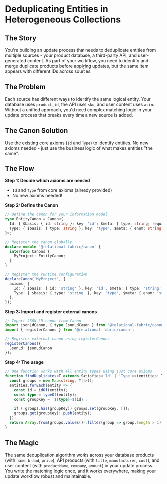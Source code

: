 # Deduplicating Entities in Heterogeneous Collections

## The Story

You're building an update process that needs to deduplicate entities from multiple sources - your product database, a third-party API, and user-generated content. As part of your workflow, you need to identify and merge duplicate products before applying updates, but the same item appears with different IDs across sources.

## The Problem

Each source has different ways to identify the same logical entity. Your database uses `product_id`, the API uses `sku`, and user content uses `asin`. Without a unified approach, you'd need complex matching logic in your update process that breaks every time a new source is added.

## The Canon Solution

Use the existing core axioms (`Id` and `Type`) to identify entities. No new axioms needed - just use the business logic of what makes entities "the same".

## The Flow

**Step 1: Decide which axioms are needed**
- `Id` and `Type` from core axioms (already provided)
- No new axioms needed!

**Step 2: Define the Canon**
```typescript
// Define the canon for your information model
type EntityCanon = Canon<{
  Id: { $basis: { id: string }; key: 'id'; $meta: { type: string; required: string } };
  Type: { $basis: { type: string }; key: 'type'; $meta: { enum: string; discriminator: string } };
}>;

// Register the canon globally
declare module '@relational-fabric/canon' {
  interface Canons {
    MyProject: EntityCanon;
  }
}

// Register the runtime configuration
declareCanon('MyProject', {
  axioms: {
    Id: { $basis: { id: 'string' }, key: 'id', $meta: { type: 'string', required: 'true' } },
    Type: { $basis: { type: 'string' }, key: 'type', $meta: { enum: 'string', discriminator: 'string' } },
  },
});
```

**Step 3: Import and register external canons**
```typescript
// Import JSON-LD canon from Canon
import jsonLdCanon, { type JsonLdCanon } from '@relational-fabric/canon/jsonld';
import { registerCanons } from '@relational-fabric/canon';

// Register external canon using registerCanons
registerCanons({ 
  JsonLd: jsonLdCanon 
});
```

**Step 4: The usage**
```typescript
// One function works with all entity types using just core axioms
function findDuplicates<T extends Satisfies<'Id' | 'Type'>>(entities: T[]): T[][] {
  const groups = new Map<string, T[]>();
  entities.forEach(entity => {
    const id = idOf(entity);
    const type = typeOf(entity);
    const groupKey = `${type}-${id}`;
    
    if (!groups.has(groupKey)) groups.set(groupKey, []);
    groups.get(groupKey)!.push(entity);
  });
  return Array.from(groups.values()).filter(group => group.length > 1);
}
```

## The Magic

The same deduplication algorithm works across your database products (with `name`, `brand`, `price`), API products (with `title`, `manufacturer`, `cost`), and user content (with `productName`, `company`, `amount`) in your update process. You write the matching logic once, and it works everywhere, making your update workflow robust and maintainable.